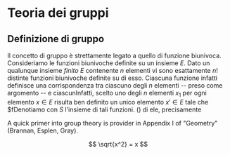 # Teoria dei gruppi

## Definizione di gruppo
Il concetto di gruppo è strettamente legato a quello di funzione biunivoca. Consideriamo le funzioni biunivoche definite su un insieme $E$. Dato un qualunque insieme *finito* $E$ contenente $n$ elementi vi sono esattamente $n!$ distinte funzioni biunivoche definite su di esso. Ciascuna funzione infatti definisce una corrispondenza tra ciascuno degli $n$ elementi -- preso come argomento -- e ciascunInfatti, scelto uno degli $n$ elementi $x_1$  per ogni elemento $x \in E$ risulta ben definito un unico elemento $x' \in E$ tale che $fDenotiamo con $S$ l'insieme di tali funzioni. 
  () di ele, precisamente 

A quick primer into group theory is provider in Appendix I of "Geometry" (Brannan, Esplen, Gray). 

$$ \sqrt{x^2} = x $$  
<!--stackedit_data:
eyJoaXN0b3J5IjpbMTQ0ODg2MDU5MV19
-->